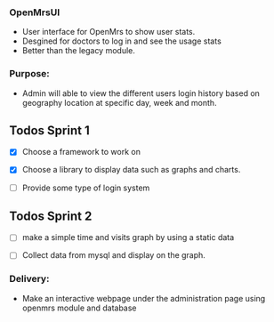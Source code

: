 ### OpenMrsUI
- User interface for OpenMrs to show user stats. 
- Desgined for doctors to log in and see the usage stats
- Better than the legacy module. 
### Purpose:
- Admin will able to view the different users login history based on geography location at specific day, week and month.


 


## Todos Sprint 1 

- [x] Choose a framework to work on 
- [x] Choose a library to display data such as graphs and charts. 
- [ ] Provide some type of login system 


## Todos Sprint 2 
- [ ] make a simple time and visits graph by using a static data
- [ ] Collect data from mysql and display on the graph.




### Delivery:
- Make an interactive webpage under the administration page using openmrs module and database
